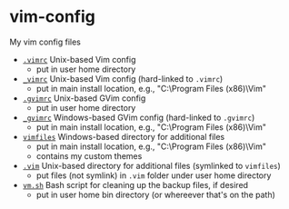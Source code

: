 # vim-config
My vim config files

- [`.vimrc`](.vimrc) Unix-based Vim config
  + put in user home directory
- [`_vimrc`](_vimrc) Unix-based Vim config (hard-linked to `.vimrc`)
  + put in main install location, e.g., "C:\Program Files (x86)\Vim"
- [`.gvimrc`](.gvimrc) Unix-based GVim config
  + put in user home directory
- [`_gvimrc`](_gvimrc) Windows-based GVim config (hard-linked to `.gvimrc`)
  + put in main install location, e.g., "C:\Program Files (x86)\Vim"
- [`vimfiles`](vimfiles) Windows-based directory for additional files
  + put in main install location, e.g., "C:\Program Files (x86)\Vim"
  + contains my custom themes
- [`.vim`](vimfiles) Unix-based directory for additional files (symlinked to `vimfiles`)
  + put files (not symlink) in `.vim` folder under user home directory
- [`vm.sh`](vm.sh) Bash script for cleaning up the backup files, if desired
  + put in user home bin directory (or whereever that's on the path)

